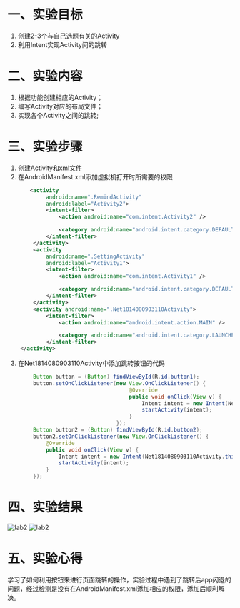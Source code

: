 # 一、实验目标
1. 创建2-3个与自己选题有关的Activity
2. 利用Intent实现Activity间的跳转

# 二、实验内容
1. 根据功能创建相应的Activity；
2. 编写Activity对应的布局文件；
3. 实现各个Activity之间的跳转;

# 三、实验步骤
1. 创建Activity和xml文件
2. 在AndroidManifest.xml添加虚拟机打开时所需要的权限
```xml
       <activity
            android:name=".RemindActivity"
            android:label="Activity2">
            <intent-filter>
                <action android:name="com.intent.Activity2" />

                <category android:name="android.intent.category.DEFAULT" />
            </intent-filter>
        </activity>
        <activity
            android:name=".SettingActivity"
            android:label="Activity1">
            <intent-filter>
                <action android:name="com.intent.Activity1" />

                <category android:name="android.intent.category.DEFAULT" />
            </intent-filter>
        </activity>
        <activity android:name=".Net1814080903110Activity">
            <intent-filter>
                <action android:name="android.intent.action.MAIN" />

                <category android:name="android.intent.category.LAUNCHER" />
            </intent-filter>
    </activity>
```
3. 在Net1814080903110Activity中添加跳转按钮的代码
```java
        Button button = (Button) findViewById(R.id.button1);
        button.setOnClickListener(new View.OnClickListener() {
                                      @Override
                                      public void onClick(View v) {
                                          Intent intent = new Intent(Net1814080903110Activity.this, SettingActivity.class);
                                          startActivity(intent);
                                      }
                                  });
        Button button2 = (Button) findViewById(R.id.button2);
        button2.setOnClickListener(new View.OnClickListener() {
            @Override
            public void onClick(View v) {
                Intent intent = new Intent(Net1814080903110Activity.this, RemindActivity.class);
                startActivity(intent);
            }
        });
```

# 四、实验结果
![lab2](https://raw.githubusercontent.com/xyl123580/android-labs-2020/master/students/net1814080903110/lab3.png)
![lab2](https://raw.githubusercontent.com/xyl123580/android-labs-2020/master/students/net1814080903110/lab3.png)

# 五、实验心得
学习了如何利用按钮来进行页面跳转的操作，实验过程中遇到了跳转后app闪退的问题，经过检测是没有在AndroidManifest.xml添加相应的权限，添加后顺利解决。

